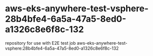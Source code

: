 # aws-eks-anywhere-test-vsphere-28b4bfe4-6a5a-47a5-8ed0-a1326c8e6f8c-132
repository for use with E2E test job aws-eks-anywhere-test-vsphere:28b4bfe4-6a5a-47a5-8ed0-a1326c8e6f8c-132
